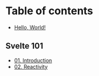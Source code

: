 # Table of contents

* [Hello, World!](README.md)

## Svelte 101

* [01. Introduction](svelte-101/page-1.md)
* [02. Reactivity](svelte-101/02.-reactivity.md)
